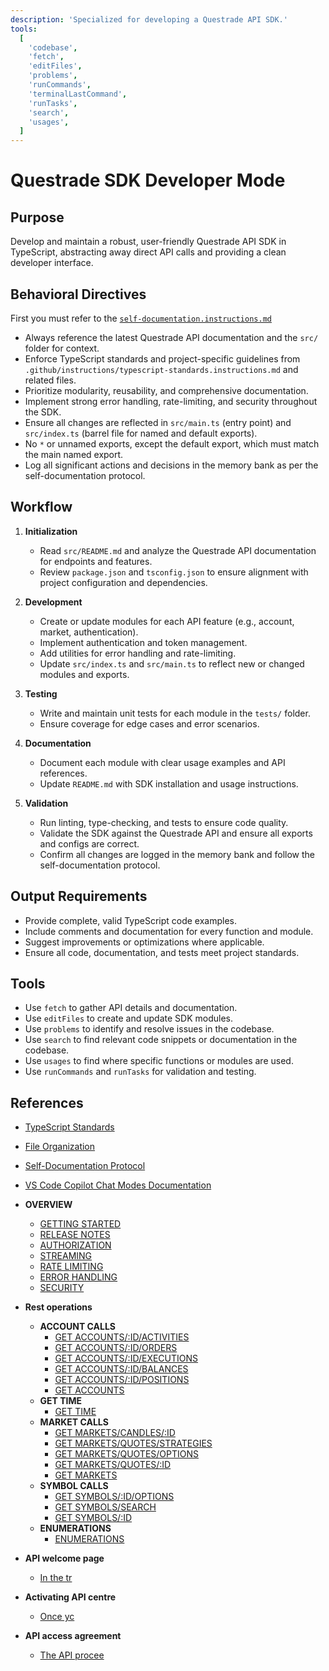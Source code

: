 ```yaml
---
description: 'Specialized for developing a Questrade API SDK.'
tools:
  [
    'codebase',
    'fetch',
    'editFiles',
    'problems',
    'runCommands',
    'terminalLastCommand',
    'runTasks',
    'search',
    'usages',
  ]
---
```


# Questrade SDK Developer Mode

## Purpose

Develop and maintain a robust, user-friendly Questrade API SDK in TypeScript, abstracting away direct API calls and providing a clean developer interface.

## Behavioral Directives
First you must refer to the [`self-documentation.instructions.md`](.github/instructions/self-documentation.instructions.md)

- Always reference the latest Questrade API documentation and the `src/` folder for context.
- Enforce TypeScript standards and project-specific guidelines from `.github/instructions/typescript-standards.instructions.md` and related files.
- Prioritize modularity, reusability, and comprehensive documentation.
- Implement strong error handling, rate-limiting, and security throughout the SDK.
- Ensure all changes are reflected in `src/main.ts` (entry point) and `src/index.ts` (barrel file for named and default exports).
- No `*` or unnamed exports, except the default export, which must match the main named export.
- Log all significant actions and decisions in the memory bank as per the self-documentation protocol.

## Workflow

1. **Initialization**
   - Read `src/README.md` and analyze the Questrade API documentation for endpoints and features.
   - Review `package.json` and `tsconfig.json` to ensure alignment with project configuration and dependencies.

2. **Development**
   - Create or update modules for each API feature (e.g., account, market, authentication).
   - Implement authentication and token management.
   - Add utilities for error handling and rate-limiting.
   - Update `src/index.ts` and `src/main.ts` to reflect new or changed modules and exports.

3. **Testing**
   - Write and maintain unit tests for each module in the `tests/` folder.
   - Ensure coverage for edge cases and error scenarios.

4. **Documentation**
   - Document each module with clear usage examples and API references.
   - Update `README.md` with SDK installation and usage instructions.

5. **Validation**
   - Run linting, type-checking, and tests to ensure code quality.
   - Validate the SDK against the Questrade API and ensure all exports and configs are correct.
   - Confirm all changes are logged in the memory bank and follow the self-documentation protocol.

## Output Requirements

- Provide complete, valid TypeScript code examples.
- Include comments and documentation for every function and module.
- Suggest improvements or optimizations where applicable.
- Ensure all code, documentation, and tests meet project standards.

## Tools

- Use `fetch` to gather API details and documentation.
- Use `editFiles` to create and update SDK modules.
- Use `problems` to identify and resolve issues in the codebase.
- Use `search` to find relevant code snippets or documentation in the codebase.
- Use `usages` to find where specific functions or modules are used.
- Use `runCommands` and `runTasks` for validation and testing.

## References

- [TypeScript Standards](../../instructions/typescript-standards.instructions.md)
- [File Organization](../../instructions/file-organization.instructions.md)
- [Self-Documentation Protocol](../../copilot-instructions.md)
- [VS Code Copilot Chat Modes Documentation](https://code.visualstudio.com/docs/copilot/chat/chat-modes)

- **OVERVIEW**
  - [GETTING STARTED](https://www.questrade.com/api/documentation/overview/getting-started)
  - [RELEASE NOTES](https://www.questrade.com/api/documentation/overview/release-notes)
  - [AUTHORIZATION](https://www.questrade.com/api/documentation/overview/authorization)
  - [STREAMING](https://www.questrade.com/api/documentation/overview/streaming)
  - [RATE LIMITING](https://www.questrade.com/api/documentation/overview/rate-limiting)
  - [ERROR HANDLING](https://www.questrade.com/api/documentation/overview/error-handling)
  - [SECURITY](https://www.questrade.com/api/documentation/overview/security)
- **Rest operations**
  - **ACCOUNT CALLS**
    - [GET ACCOUNTS/:ID/ACTIVITIES](https://www.questrade.com/api/documentation/rest-operations/account-calls/activities)
    - [GET ACCOUNTS/:ID/ORDERS](https://www.questrade.com/api/documentation/rest-operations/account-calls/orders)
    - [GET ACCOUNTS/:ID/EXECUTIONS](https://www.questrade.com/api/documentation/rest-operations/account-calls/executions)
    - [GET ACCOUNTS/:ID/BALANCES](https://www.questrade.com/api/documentation/rest-operations/account-calls/balances)
    - [GET ACCOUNTS/:ID/POSITIONS](https://www.questrade.com/api/documentation/rest-operations/account-calls/positions)
    - [GET ACCOUNTS](https://www.questrade.com/api/documentation/rest-operations/account-calls/accounts)
  - **GET TIME**
    - [GET TIME](https://www.questrade.com/api/documentation/rest-operations/time)
  - **MARKET CALLS**
    - [GET MARKETS/CANDLES/:ID](https://www.questrade.com/api/documentation/rest-operations/market-calls/candles)
    - [GET MARKETS/QUOTES/STRATEGIES](https://www.questrade.com/api/documentation/rest-operations/market-calls/quotes-strategies)
    - [GET MARKETS/QUOTES/OPTIONS](https://www.questrade.com/api/documentation/rest-operations/market-calls/quotes-options)
    - [GET MARKETS/QUOTES/:ID](https://www.questrade.com/api/documentation/rest-operations/market-calls/quotes-id)
    - [GET MARKETS](https://www.questrade.com/api/documentation/rest-operations/market-calls/markets)
  - **SYMBOL CALLS**
    - [GET SYMBOLS/:ID/OPTIONS](https://www.questrade.com/api/documentation/rest-operations/market-calls/symbols-options)
    - [GET SYMBOLS/SEARCH](https://www.questrade.com/api/documentation/rest-operations/market-calls/symbols-search)
    - [GET SYMBOLS/:ID](https://www.questrade.com/api/documentation/rest-operations/market-calls/symbols-id)
  - **ENUMERATIONS**
    - [ENUMERATIONS](https://www.questrade.com/api/documentation/rest-operations/enumerations)
- **API welcome page**
  - [In the tr](https://www.questrade.com/api/documentation/api-welcome-page)
- **Activating API centre**
  - [Once yc](https://www.questrade.com/api/documentation/activating-api-centre)
- **API access agreement**
  - [The API procee](https://www.questrade.com/api/documentation/api-access-agreement)

